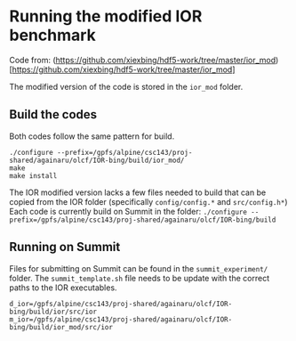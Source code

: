 # Running the modified IOR benchmark

Code from: (https://github.com/xiexbing/hdf5-work/tree/master/ior_mod)[https://github.com/xiexbing/hdf5-work/tree/master/ior_mod]

The modified version of the code is stored in the `ior_mod` folder.

## Build the codes

Both codes follow the same pattern for build.

```
./configure --prefix=/gpfs/alpine/csc143/proj-shared/againaru/olcf/IOR-bing/build/ior_mod/
make
make install
```

The IOR modified version lacks a few files needed to build that can be copied from the IOR folder (specifically `config/config.*` and `src/config.h*`)
Each code is currently build on Summit in the folder: `./configure --prefix=/gpfs/alpine/csc143/proj-shared/againaru/olcf/IOR-bing/build`

## Running on Summit

Files for submitting on Summit can be found in the `summit_experiment/` folder.
The `summit_template.sh` file needs to be update with the correct paths to the IOR executables.

```
d_ior=/gpfs/alpine/csc143/proj-shared/againaru/olcf/IOR-bing/build/ior/src/ior
m_ior=/gpfs/alpine/csc143/proj-shared/againaru/olcf/IOR-bing/build/ior_mod/src/ior
```
